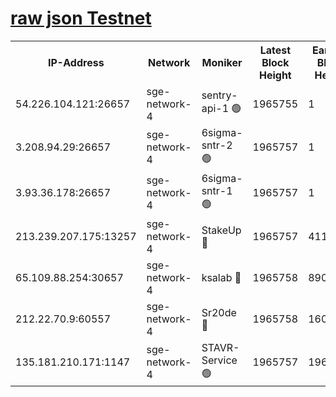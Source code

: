 
[raw json Testnet](https://rpc-check.sget.stavr.tech/sget/rpc-sget-result.json)
=


<table><tr><th>IP-Address</th><th>Network</th><th>Moniker</th><th>Latest Block Height</th><th>Earliest Block Height</th><th>Catching Up</th><th>Tx Index</th><th>Voting Power</th><th>Scan Time</th></tr><tr><td>54.226.104.121:26657</td><td>sge-network-4</td><td>sentry-api-1 🟢</td><td>1965755</td><td>1</td><td>False</td><td>on</td><td>0</td><td>2024-03-11T23:18:34.078216241UTC</td></tr><tr><td>3.208.94.29:26657</td><td>sge-network-4</td><td>6sigma-sntr-2 🟢</td><td>1965757</td><td>1</td><td>False</td><td>on</td><td>0</td><td>2024-03-11T23:18:43.319546033UTC</td></tr><tr><td>3.93.36.178:26657</td><td>sge-network-4</td><td>6sigma-sntr-1 🟢</td><td>1965757</td><td>1</td><td>False</td><td>on</td><td>0</td><td>2024-03-11T23:18:45.941551449UTC</td></tr><tr><td>213.239.207.175:13257</td><td>sge-network-4</td><td>StakeUp 🔴</td><td>1965757</td><td>411001</td><td>False</td><td>off</td><td>100</td><td>2024-03-11T23:18:42.437222992UTC</td></tr><tr><td>65.109.88.254:30657</td><td>sge-network-4</td><td>ksalab 🔴</td><td>1965758</td><td>890001</td><td>False</td><td>off</td><td>3062</td><td>2024-03-11T23:18:48.276412664UTC</td></tr><tr><td>212.22.70.9:60557</td><td>sge-network-4</td><td>Sr20de 🔴</td><td>1965758</td><td>1608978</td><td>False</td><td>on</td><td>104</td><td>2024-03-11T23:18:50.672105535UTC</td></tr><tr><td>135.181.210.171:1147</td><td>sge-network-4</td><td>STAVR-Service 🟢</td><td>1965757</td><td>1964001</td><td>False</td><td>on</td><td>0</td><td>2024-03-11T23:18:42.724431134UTC</td></tr></table>
